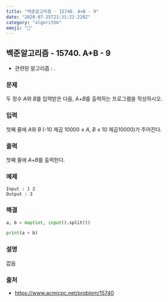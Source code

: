 ```yaml
---
title: "백준알고리즘 - 15740. A+B - 9"
date: "2020-07-25T21:31:22.220Z"
category: "algorithm"
emoji: "💠"
---
```


## 백준알고리즘 - 15740. A+B - 9

- 관련된 알고리즘 : .

### 문제

두 정수 *A*와 *B*를 입력받은 다음, _A_+*B*를 출력하는 프로그램을 작성하시오.

### 입력

첫째 줄에 *A*와 _B_ (-10 제곱 10000 ≤ _A_, _B_ ≤ 10 제곱10000)가 주어진다.

### 출력

첫째 줄에 _A_+*B*를 출력한다.

### 예제

```
Input : 1 2
Output : 3
```

### 해결

```python
a, b = map(int, input().split())

print(a + b)
```

### 설명

없음

### 출처

- https://www.acmicpc.net/problem/15740
